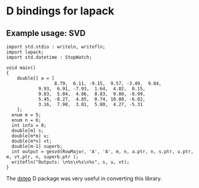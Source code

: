 # D bindings for lapack

## Example usage: SVD


```
import std.stdio : writeln, writefln;
import lapack;
import std.datetime : StopWatch;

void main()
{
	double[] a = [
			      8.79,  6.11, -9.15,  9.57, -3.49,  9.84,
            9.93,  6.91, -7.93,  1.64,  4.02,  0.15,
            9.83,  5.04,  4.86,  8.83,  9.80, -8.99,
            5.45, -0.27,  4.85,  0.74, 10.00, -6.02,
            3.16,  7.98,  3.01,  5.80,  4.27, -5.31
	];
  enum m = 5;
  enum n = 6;
  int info = 0; 
  double[m] s;
  double[m*m] u;
  double[m*n] vt;
  double[m-1] superb;
  int output = gesvd(RowMajor, 'A', 'A', m, n, a.ptr, n, s.ptr, u.ptr, m, vt.ptr, n, superb.ptr );
  writefln("Outputs: \n%s\n%s\n%s", s, u, vt);
}
```

The <a href="https://github.com/jacob-carlborg/dstep" target="_blank">dstep</a> D package was very useful in converting this library.
